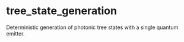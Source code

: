 # tree_state_generation
Deterministic generation of photonic tree states with a single quantum emitter.
